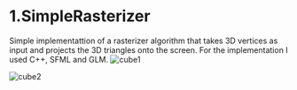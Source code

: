 # 1.SimpleRasterizer
Simple implementattion of a rasterizer algorithm that takes 3D vertices as input and projects the 3D triangles onto the screen.
For the implementation I used C++, SFML and GLM.
![cube1](/PersonalProjects/Rasterizer/images/cube1.png)

![cube2](/PersonalProjects/Rasterizer/images/cube2.png)
